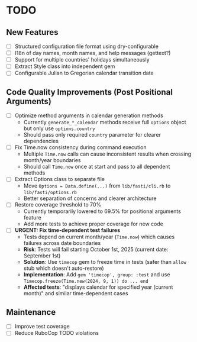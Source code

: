 # TODO

## New Features
- [ ] Structured configuration file format using dry-configurable
- [ ] I18n of day names, month names, and help messages (gettext?)
- [ ] Support for multiple countries' holidays simultaneously
- [ ] Extract Style class into independent gem
- [ ] Configurable Julian to Gregorian calendar transition date

## Code Quality Improvements (Post Positional Arguments)
- [ ] Optimize method arguments in calendar generation methods
  - Currently `generate_*_calendar` methods receive full `options` object but only use `options.country`
  - Should pass only required `country` parameter for clearer dependencies
- [ ] Fix Time.now consistency during command execution
  - Multiple `Time.now` calls can cause inconsistent results when crossing month/year boundaries
  - Should call `Time.now` once at start and pass to all dependent methods
- [ ] Extract Options class to separate file
  - Move `Options = Data.define(...)` from `lib/fasti/cli.rb` to `lib/fasti/options.rb`
  - Better separation of concerns and clearer architecture
- [ ] Restore coverage threshold to 70%
  - Currently temporarily lowered to 69.5% for positional arguments feature
  - Add more tests to achieve proper coverage for new code
- [ ] **URGENT: Fix time-dependent test failures**
  - Tests depend on current month/year (`Time.now`) which causes failures across date boundaries
  - **Risk**: Tests will fail starting October 1st, 2025 (current date: September 1st)
  - **Solution**: Use `timecop` gem to freeze time in tests (safer than `allow` stub which doesn't auto-restore)
  - **Implementation**: Add `gem 'timecop', group: :test` and use `Timecop.freeze(Time.new(2024, 9, 1)) do ... end`
  - **Affected tests**: "displays calendar for specified year (current month)" and similar time-dependent cases

## Maintenance
- [ ] Improve test coverage
- [ ] Reduce RuboCop TODO violations
